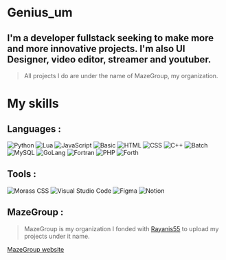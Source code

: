 # Genius_um
## I'm a developer fullstack seeking to make more and more innovative projects. I'm also UI Designer, video editor, streamer and youtuber.
> All projects I do are under the name of MazeGroup, my organization.

# My skills
## Languages :
![Python](https://img.shields.io/badge/Python-blue?style=for-the-badge&logo=python&logoColor=white)
![Lua](https://img.shields.io/badge/Lua-darkblue?style=for-the-badge&logo=lua&logoColor=white)
![JavaScript](https://img.shields.io/badge/JavaScript-yellow?style=for-the-badge&logo=javascript&logoColor=white)
![Basic](https://img.shields.io/badge/Basic-blue?style=for-the-badge&logo=basic&logoColor=white)
![HTML](https://img.shields.io/badge/HTML5-red?style=for-the-badge&logo=html5&logoColor=white)
![CSS](https://img.shields.io/badge/CSS3-blue?style=for-the-badge&logo=css3&logoColor=white)
![C++](https://img.shields.io/badge/C++-blue?style=for-the-badge&logo=cpp2&logoColor=white)
![Batch](https://img.shields.io/badge/Batch-gray?style=for-the-badge&logo=bat&logoColor=white)
![MySQL](https://img.shields.io/badge/MySQL-005C84?style=for-the-badge&logo=mysql&logoColor=white)
![GoLang](https://img.shields.io/badge/GoLang-blue?style=for-the-badge&logo=go&logoColor=white)
![Fortran](https://img.shields.io/badge/Fortran-734F96?style=for-the-badge&logo=fortran&logoColor=white)
![PHP](https://img.shields.io/badge/PHP-8993be?style=for-the-badge&logo=php&logoColor=white)
![Forth](https://img.shields.io/badge/Forth-darkred?style=for-the-badge&logo=forth&logoColor=white)
## Tools :
![Morass CSS](https://img.shields.io/badge/Morass%20CSS-080808?style=for-the-badge)
![Visual Studio Code](https://img.shields.io/badge/Visual%20Studio%20Code-blue?style=for-the-badge&logo=visual%20studio%20code&logoColor=white)
![Figma](https://img.shields.io/badge/Figma-orange?style=for-the-badge&logo=figma&logoColor=white)
![Notion](https://img.shields.io/badge/Notion-white?style=for-the-badge&logo=notion&logoColor=black)

## MazeGroup :
> MazeGroup is my organization I fonded with [Rayanis55](https://github.com/Rayanis55) to upload my projects under it name.

[MazeGroup website](https://mazegroup.org/)
